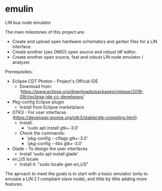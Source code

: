 # emulin
LIN bus node emulator

The main milestones of this project are:
* Create and upload open hardware schematics and gerber files for a LIN interface.
* Create another (yes OMG!) open source and robust ldf editor.
* Create another open source, fast and robust LIN node emulator / analyzer.

Prerequisites:
* Eclipse CDT Photon - Project's Official IDE
    * Download from: 'https://www.eclipse.org/downloads/packages/release/2018-09/r/eclipse-ide-cc-developers'
* Pkg-config Eclipse plugin
    * Install from Eclipse marketplace
* GTK3 - For user interfaces (https://developer.gnome.org/gtk3/stable/gtk-compiling.html).
    * Install:
         * 'sudo apt install gtk+-3.0'
    * Check the commands:
         * 'pkg-config --cflags gtk+-3.0'
         * 'pkg-config --libs gtk+-3.0'
* Glade - To design the user interfaces
    * Install 'sudo apt install glade'
* en_US locale
    * Install it: "sudo locale-gen en_US"

The aproach to meet the goals is to start with a basic emulator (only to emulate a LIN 2.1 compliant slave node), and little by little adding more features.
